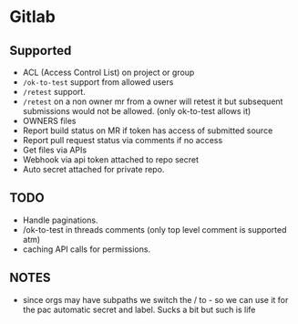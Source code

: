 # Gitlab

## Supported

- ACL (Access Control List) on project or group
- `/ok-to-test` support from allowed users
- `/retest` support.
- `/retest` on a non owner mr from a owner will retest it but subsequent submissions
  would not be allowed. (only ok-to-test allows it)
- OWNERS files
- Report build status on MR if token has access of submitted source
- Report pull request status via comments if no access
- Get files via APIs
- Webhook via api token attached to repo secret
- Auto secret attached for private repo.

## TODO

- Handle paginations.
- /ok-to-test in threads comments (only top level comment is supported atm)
- caching API calls for permissions.

## NOTES

- since orgs may have subpaths we switch the / to - so we can use it for the pac
  automatic secret and label. Sucks a bit but such is life
